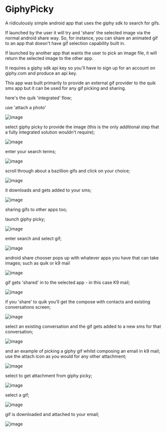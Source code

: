 # GiphyPicky

A ridiculously simple android app that uses the giphy sdk to search for gifs.

If launched by the user it will try and 'share' the selected image via the normal android share way. So, for instance, you can share an animated gif to an app that doesn't have gif selection capability built in.

If launched by another app that wants the user to pick an image file, it will return the selected image to the other app.

It requires a giphy sdk api key so you'll have to sign up for an account on giphy.com and produce an api key.

This app was built primarily to provide an external gif provider to the quik sms app but it can be used for any gif picking and sharing.

here's the quik 'integrated' flow;

use 'attach a photo'

![image](https://github.com/user-attachments/assets/3d5a0644-d488-41ac-8559-7a472db9423d)

select giphy picky to provide the image (this is the only additional step that a fully integrated solution wouldn't require);

![image](https://github.com/user-attachments/assets/1a1f50d6-0009-4220-b5cb-82e399a23ada)

enter your search terms;

![image](https://github.com/user-attachments/assets/81a8e803-c25e-47cc-b6c8-c426ea2a6d5e)

scroll through about a bazillion gifs and click on your choice;

![image](https://github.com/user-attachments/assets/c40a7c6a-90bc-4a61-bed3-16238690506c)

it downloads and gets added to your sms;

![image](https://github.com/user-attachments/assets/235a12b9-326b-4043-b6d1-c7931a430f37)

sharing gifs to other apps too;

launch giphy picky;

![image](https://github.com/user-attachments/assets/c8829173-8199-4239-ad1d-7fc83cff22ee)

enter search and select gif;

![image](https://github.com/user-attachments/assets/078597d9-2866-40dd-be47-5968b52a0816)

android share chooser pops up with whatever apps you have that can take images; such as quik or k9 mail

![image](https://github.com/user-attachments/assets/f5d9aeaf-4a77-4c38-9c1f-f1dc0f9e3be4)

gif gets 'shared' in to the selected app - in this case K9 mail;

![image](https://github.com/user-attachments/assets/ad4f1ea7-d9b3-4c4c-b43c-659956f5dd67)

if you 'share' to quik you'll get the compose with contacts and existing conversations screen;

![image](https://github.com/user-attachments/assets/8ac925c7-555b-4410-959e-bddfce615ef6)

select an existing conversation and the gif gets added to a new sms for that conversation;

![image](https://github.com/user-attachments/assets/31eeea39-fd1d-430c-996b-47c5365a214f)


and an example of picking a giphy gif whilst composing an email in k9 mail;
use the attach icon as you would for any other attachment;

![image](https://github.com/user-attachments/assets/a7055241-e486-484e-b467-8e6e1576e970)

select to get attachment from giphy picky;

![image](https://github.com/user-attachments/assets/c0e8b813-18aa-4368-a25a-df30a42b0804)

select a gif;

![image](https://github.com/user-attachments/assets/adc089e7-c47e-41d1-8b21-78511a2b8c9e)

gif is downloaded and attached to your email;

![image](https://github.com/user-attachments/assets/d122c440-24df-4108-94fe-5f87c15f43bb)
